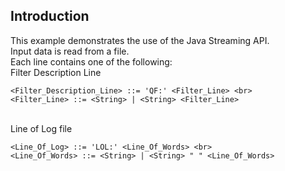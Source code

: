 Introduction
------------

This example demonstrates the use of the Java Streaming API.
<br>Input data is read from a file.
<br>Each line contains one of the following:
<br>Filter Description Line
```
<Filter_Description_Line> ::= 'QF:' <Filter_Line> <br>
<Filter_Line> ::= <String> | <String> <Filter_Line>

```
<br>Line of Log file 
```
<Line_Of_Log> ::= 'LOL:' <Line_Of_Words> <br>
<Line_Of_Words> ::= <String> | <String> " " <Line_Of_Words>

```



